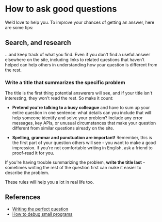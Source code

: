 # How to ask good questions
We’d love to help you. To improve your chances of getting an answer, here are some tips:

## Search, and research
...and keep track of what you find. Even if you don't find a useful answer elsewhere on the site, including links to related questions that haven't helped can help others in understanding how your question is different from the rest.

### Write a title that summarizes the specific problem
The title is the first thing potential answerers will see, and if your title isn't interesting, they won't read the rest. So make it count:

* **Pretend you're talking to a busy colleague** and have to sum up your entire question in one sentence: what details can you include that will help someone identify and solve your problem? Include any error messages, key APIs, or unusual circumstances that make your question different from similar questions already on the site.

* **Spelling, grammar and punctuation are important!** Remember, this is the first part of your question others will see - you want to make a good impression. If you're not comfortable writing in English, ask a friend to proof-read it for you.

If you're having trouble summarizing the problem, **write the title last** - sometimes writing the rest of the question first can make it easier to describe the problem.

These rules will help you a lot in real life too.

## References

* [Writing the perfect question](https://codeblog.jonskeet.uk/2010/08/29/writing-the-perfect-question/)
* [How to debug small programs](https://ericlippert.com/2014/03/05/how-to-debug-small-programs/)
